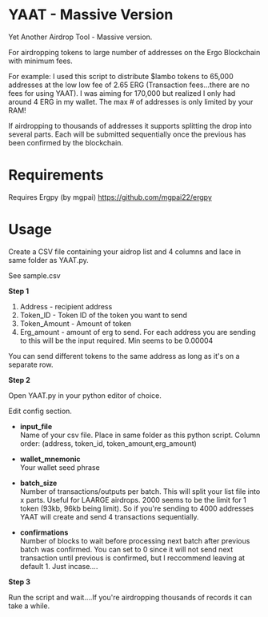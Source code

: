 # YAAT - Massive Version
Yet Another Airdrop Tool - Massive version. 

For airdropping tokens to large number of addresses on the Ergo Blockchain with minimum fees. 

For example: I used this script to distribute $lambo tokens to 65,000 addresses at the low low fee of 2.65 ERG (Transaction fees...there are no fees for using YAAT).
I was aiming for 170,000 but realized I only had around 4 ERG in my wallet. 
The max # of addresses is only limited by your RAM!

If airdropping to thousands of addresses it supports splitting the drop into several parts. Each will be submitted sequentially once the previous has been confirmed by the blockchain.

# Requirements
Requires Ergpy (by mgpai)
https://github.com/mgpai22/ergpy

# Usage

Create a CSV file containing your aidrop list and 4 columns and lace in same folder as YAAT.py.

See sample.csv


**Step 1**
1. Address - recipient address
2. Token_ID - Token ID of the token you want to send
3. Token_Amount - Amount of token
4. Erg_amount - amount of erg to send. For each address you are sending to this will be the input required. Min seems to be 0.00004

You can send different tokens to the same address as long as it's on a separate row. 

**Step 2**

Open YAAT.py in your python editor of choice.

Edit config section.

* **input_file**           
Name of your csv file. Place in same folder as this python script. Column order: (address, token_id, token_amount,erg_amount)

* **wallet_mnemonic**    
Your wallet seed phrase

* **batch_size**        
Number of transactions/outputs per batch. This will split your list file into x parts. Useful for LAARGE airdrops. 2000 seems to be the limit for 1 token (93kb, 96kb being limit). So if you're sending to 4000 addresses YAAT will create and send 4 transactions sequentially.

* **confirmations**      
Number of blocks to wait before processing next batch after previous batch was confirmed. You can set to 0 since it will not send next transaction until previous is confirmed, but I reccommend leaving at default 1. Just incase....


**Step 3**

Run the script and wait....If you're airdropping thousands of records it can take a while.



